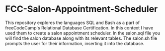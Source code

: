 # FCC-Salon-Appointment-Scheduler
This repository explores the languages SQL and Bash as a part of freeCodeCamp's Relational Database Certification. In this context I have used them to create a salon appointment scheduler. In the salon.sql file you will find the salon database along with its relevant tables. The salon.sh file prompts the user for their information, inserting it into the database. 
